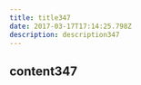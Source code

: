```yaml
---
title: title347
date: 2017-03-17T17:14:25.798Z
description: description347
---
```


## content347
  
